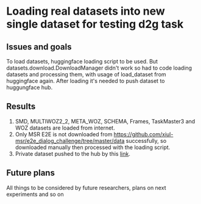 # Loading real datasets into new single dataset for testing d2g task 

## Issues and goals

To load datasets, huggingface loading script to be used.
But datasets.download.DownloadManager didn't work so had to code loading datasets and processing them,
with usage of load_dataset from huggingface again.
After loading it's needed to push dataset to huggungface hub.

## Results

1. SMD, MULTIWOZ2_2, META_WOZ, SCHEMA, Frames, TaskMaster3 and WOZ datasets are loaded from internet.
2. Only MSR E2E is not downloaded from https://github.com/xiul-msr/e2e_dialog_challenge/tree/master/data
successfully, so downloaded manually then processed with the loading script.
3. Private dataset pushed to the hub by this [link](https://huggingface.co/datasets/DeepPavlov/d2g_real_dialogues).

## Future plans

All things to be considered by future researchers, plans on next experiments and so on
